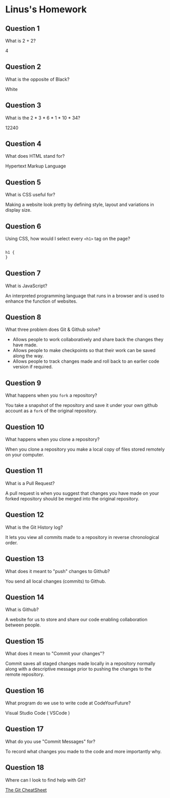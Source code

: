 # Linus's Homework

## Question 1

What is 2 + 2?

4


## Question 2

What is the opposite of Black?

White


## Question 3

What is the 2 * 3 * 6 * 1 * 10 * 34?

12240


## Question 4

What does HTML stand for?

Hypertext Markup Language


## Question 5

What is CSS useful for?

Making a website look pretty by defining style, layout and variations in display size.


## Question 6

Using CSS, how would I select every `<h1>` tag on the page?

```css

h1 {
}

```

## Question 7

What is JavaScript?

An interpreted programming language that runs in a browser and is used to enhance the function of websites.


## Question 8

What three problem does Git & Github solve?

* Allows people to work collaboratively and share back the changes they have made.
* Allows people to make checkpoints so that their work can be saved along the way.
* Allows people to track changes made and roll back to an earlier code version if required.


## Question 9

What happens when you `fork` a repository?

You take a snapshot of the repository and save it under your own github account as a `fork` of the original repository.


## Question 10

What happens when you clone a repository?

When you clone a repository you make a local copy of files stored remotely on your computer.


## Question 11

What is a Pull Request?

A pull request is when you suggest that changes you have made on your forked repository should be merged into the original repository.


## Question 12

What is the Git History log?

It lets you view all commits made to a repository in reverse chronological order.


## Question 13

What does it meant to "push" changes to Github?

You send all local changes (commits) to Github.


## Question 14

What is Github?

A website for us to store and share our code enabling collaboration between people.


## Question 15

What does it mean to "Commit your changes"?

Commit saves all staged changes made locally in a repository normally along with a descriptive message prior to pushing the changes to the remote repository.


## Question 16

What program do we use to write code at CodeYourFuture?

Visual Studio Code ( VSCode )


## Question 17

What do you use "Commit Messages" for?

To record what changes you made to the code and more importantly why.


## Question 18

Where can I look to find help with Git?

[The Git CheatSheet](https://syllabus.codeyourfuture.io/git/desktop/cheatsheet)
